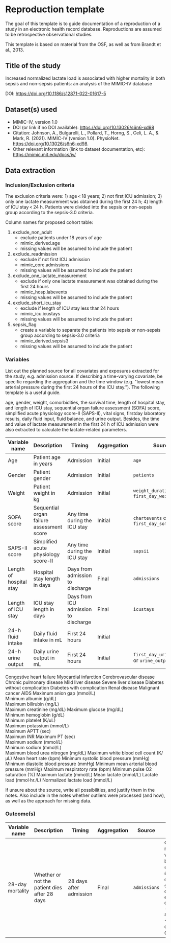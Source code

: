 # Reproduction template

The goal of this template is to guide documentation of a reproduction of a study in an electronic health record database. Reproductions are assumed to be retrospective observational studies.

This template is based on material from the OSF, as well as from Brandt et al., 2013.

## Title of the study

Increased normalized lactate load is associated with higher mortality in both sepsis and non-sepsis patients: an analysis of the MIMIC-IV database

DOI: https://doi.org/10.1186/s12871-022-01617-5

## Dataset(s) used

- MIMIC-IV, version 1.0
- DOI (or link if no DOI available): https://doi.org/10.13026/s6n6-xd98
- Citation: Johnson, A., Bulgarelli, L., Pollard, T., Horng, S., Celi, L. A., & Mark, R. (2021). MIMIC-IV (version 1.0). PhysioNet. https://doi.org/10.13026/s6n6-xd98.
- Other relevant information (link to dataset documentation, etc): https://mimic.mit.edu/docs/iv/

## Data extraction

### Inclusion/Exclusion criteria

The exclusion criteria were: 1) age < 18 years; 2) not first ICU admission; 3) only one lactate measurement was obtained during the first 24 h; 4) length of ICU stay < 24 h. Patients were divided into the sepsis or non-sepsis group according to the sepsis-3.0 criteria. 

Column names for proposed cohort table:
1. exclude_non_adult
    - exclude patients under 18 years of age
    - mimic_derived.age 
    - missing values will be assumed to include the patient
2. exclude_readmission
    - exclude if not first ICU admission
    - mimic_core.admissions
    - missing values will be assumed to include the patient
3. exclude_one_lactate_measurement
    - exclude if only one lactate measurement was obtained during the first 24 hours
    - mimic_hosp.labevents
    - missing values will be assumed to include the patient
4. exclude_short_icu_stay
    - exclude if length of ICU stay less than 24 hours
    - mimic_icu.icustays
    - missing values will be assumed to include the patient
5. sepsis_flag
    - create a variable to separate the patients into sepsis or non-sepsis group according to sepsis-3.0 criteria
    - mimic_derived.sepsis3
    - missing values will be assumed to include the patient


### Variables

List out the planned source for all covariates and exposures extracted for the study, e.g. admission source.
If describing a time-varying covariate, be specific regarding the aggregation and the time window (e.g. "lowest mean arterial pressure during the first 24 hours of the ICU stay."). The following template is a useful guide.

age, gender, weight, comorbidities, the survival
time, length of hospital stay, and length of ICU stay,
sequential organ failure assessment (SOFA) score, simplified
acute physiology score-II (SAPS-II), vital signs, firstday
laboratory results, daily fluid input, fluid balance,
and urine output. Besides, the time and value of lactate
measurement in the first 24 h of ICU admission were also
extracted to calculate the lactate-related parameters.

Variable name | Description | Timing | Aggregation | Source | Notes
--- | --- | --- | --- | --- | ---
Age | Patient age in years | Admission | Initial | `age` | 
Gender | Patient gender | Admission | Initial | `patients` | 
Weight | Patient weight in kg | Admission | Initial | `weight_durations` or `first_day_weight`
SOFA score | Sequential organ failure assessment score | Any time during the ICU stay | Initial |  `chartevents` or `sofa` or `first_day_sofa`
SAPS-II score | Simplified acute physiology score-II | Any time during the ICU stay | Initial | `sapsii`
Length of hospital stay | Hospital stay length in days | Days from admission to discharge | Final | `admissions`
Length of ICU stay | ICU stay length in days | Days from ICU admission to discharge | Final | `icustays`
24-h fluid intake | Daily fluid intake in mL | First 24 hours | Initial
24-h urine output | Daily urine output in mL | First 24 hours | Initial | `first_day_urine_output` or `urine_output_rate`
Congestive heart failure 
Myocardial infarction
Cerebrovascular disease
Chronic pulmonary disease
Mild liver disease
Severe liver disease
Diabetes without complication
Diabetes with complication
Renal disease
Malignant cancer
AIDS
Maximum anion gap (mmol/L) 	
Minimum albumin (g/dL) 	
Maximum bilirubin (mg/L) 	
Maximum creatinine (mg/dL) 
Maximum glucose (mg/dL) 	
Minimum hemoglobin (g/dL) 	
Minimum platelet (K/uL) 	
Maximum potassium (mmol/L) 	
Maximum APTT (sec) 	
Maximum INR 
Maximum PT (sec) 	
Maximum sodium (mmol/L) 	
Minimum sodium (mmol/L) 	
Maximum blood urea nitrogen (mg/dL) 
Maximum white blood cell count (K/μL) 
Mean heart rate (bpm)
Minimum systolic blood pressure (mmHg) 
Minimum diastolic blood pressure (mmHg) 
Minimum mean arterial blood pressure (mmHg)
Maximum respiratory rate (bpm) 
Minimum pulse O2 saturation (%) 
Maximum lactate (mmol/L) 
Mean lactate (mmol/L) 
Lactate load (mmol·hr./L) 
Normalized lactate load (mmol/L) 

If unsure about the source, write all possibilities, and justify them in the notes.
Also include in the notes whether outliers were processed (and how), as well as the approach for missing data.

### Outcome(s)

Variable name | Description | Timing | Aggregation | Source | Notes
--- | --- | --- | --- | --- | ---
28-day mortality | Whether or not the patient dies after 28 days | 28 days after admission | Final | `admissions` | create new variable based on `admittime` and `deathtime`: set to 1 if `deathtime` exists and `deathtime` - `admittime` <= 28 days, else 0.
